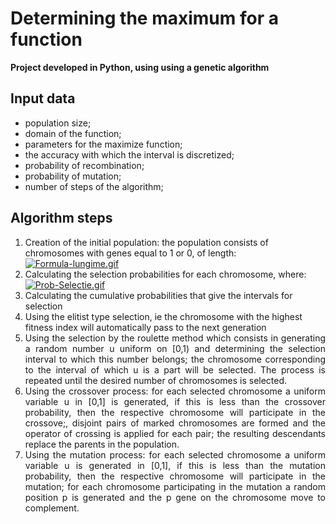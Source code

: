 # Determining the maximum for a function
**Project developed in Python, using using a genetic algorithm**

## Input data
* population size;
* domain of the function;
* parameters for the maximize function;
* the accuracy with which the interval is discretized;
* probability of recombination;
* probability of mutation;
* number of steps of the algorithm;

## Algorithm steps
1. Creation of the initial population: the population consists of chromosomes with genes equal to 1 or 0, of length: \
[![Formula-lungime.gif](https://i.postimg.cc/76gwDRg8/Formula-lungime.gif)](https://postimg.cc/vgHpt3q3)
2. Calculating the selection probabilities for each chromosome, where: \
[![Prob-Selectie.gif](https://i.postimg.cc/nrD7Hp3V/Prob-Selectie.gif)](https://postimg.cc/tn97kQ08)
3. Calculating the cumulative probabilities that give the intervals for selection
4. Using the elitist type selection, ie the chromosome with the highest fitness index will automatically pass to the next generation
5. <div align="justify"> Using the selection by the roulette method which consists in generating a random number u uniform on [0,1) and determining the selection interval to which this number belongs; the chromosome corresponding to the interval of which u is a part will be selected. The process is repeated until the desired number of chromosomes is selected.
6. <div align="justify"> Using the crossover process: for each selected chromosome a uniform variable u in [0,1] is generated, if this is less than the crossover probability, then the respective chromosome will participate in the crossove;, disjoint pairs of marked chromosomes are formed and the operator of crossing is applied for each pair; the resulting descendants replace the parents in the population.
7. <div align="justify"> Using the mutation process: for each selected chromosome a uniform variable u is generated in [0,1], if this is less than the mutation probability, then the respective chromosome will participate in the mutation; for each chromosome participating in the mutation a random position p is generated and the p gene on the chromosome move to complement.
 
